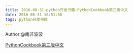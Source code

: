 ```yaml
---
title: 2016-08-31-python开发书籍-PythonCookbook第三版中文
date: 2016-08-31 16:51:58
tags: python开发书籍
---
```

Author:@南非波波

[PythonCookbook第三版中文](http://blog.songqingbo.cn/pdf/nodejs/PythonCookbook第三版中文.pdf "PythonCookbook第三版中文.pdf")